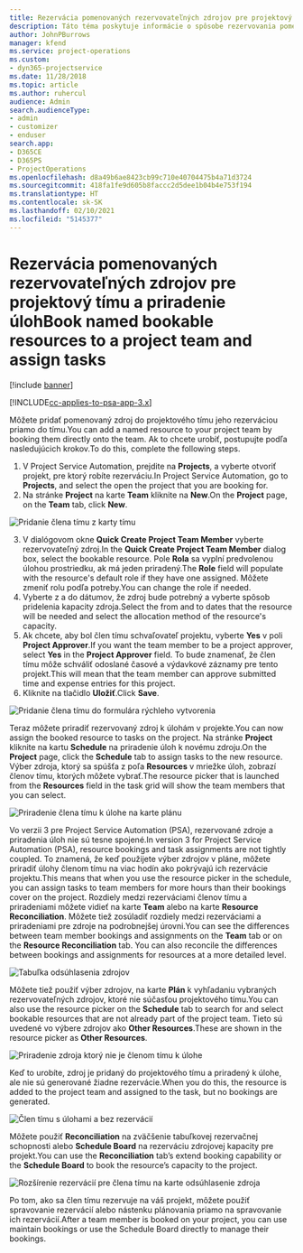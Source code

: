 ```yaml
---
title: Rezervácia pomenovaných rezervovateľných zdrojov pre projektový tímu a priradenie úloh
description: Táto téma poskytuje informácie o spôsobe rezervovania pomenovaných zdrojov pre projektové tímy a ich priradenia k úlohám.
author: JohnPBurrows
manager: kfend
ms.service: project-operations
ms.custom:
- dyn365-projectservice
ms.date: 11/28/2018
ms.topic: article
ms.author: ruhercul
audience: Admin
search.audienceType:
- admin
- customizer
- enduser
search.app:
- D365CE
- D365PS
- ProjectOperations
ms.openlocfilehash: d8a49b6ae8423cb99c710e40704475b4a71d3724
ms.sourcegitcommit: 418fa1fe9d605b8faccc2d5dee1b04b4e753f194
ms.translationtype: HT
ms.contentlocale: sk-SK
ms.lasthandoff: 02/10/2021
ms.locfileid: "5145377"
---
```

# <a name="book-named-bookable-resources-to-a-project-team-and-assign-tasks"></a><span data-ttu-id="716fe-103">Rezervácia pomenovaných rezervovateľných zdrojov pre projektový tímu a priradenie úloh</span><span class="sxs-lookup"><span data-stu-id="716fe-103">Book named bookable resources to a project team and assign tasks</span></span> 

[!include [banner](../includes/psa-now-project-operations.md)]

[!INCLUDE[cc-applies-to-psa-app-3.x](../includes/cc-applies-to-psa-app-3x.md)]

<span data-ttu-id="716fe-104">Môžete pridať pomenovaný zdroj do projektového tímu jeho rezerváciou priamo do tímu.</span><span class="sxs-lookup"><span data-stu-id="716fe-104">You can  add a named resource to your project team by booking them directly onto the team.</span></span> <span data-ttu-id="716fe-105">Ak to chcete urobiť, postupujte podľa nasledujúcich krokov.</span><span class="sxs-lookup"><span data-stu-id="716fe-105">To do this, complete the following steps.</span></span>

1. <span data-ttu-id="716fe-106">V Project Service Automation, prejdite na **Projects**, a vyberte otvoriť projekt, pre ktorý robíte rezerváciu.</span><span class="sxs-lookup"><span data-stu-id="716fe-106">In  Project Service Automation, go to **Projects**, and select the open the project that you are booking for.</span></span>
2. <span data-ttu-id="716fe-107">Na stránke **Project** na karte **Team** kliknite na **New**.</span><span class="sxs-lookup"><span data-stu-id="716fe-107">On the **Project** page, on the **Team** tab, click **New**.</span></span> 

![Pridanie člena tímu z karty tímu](media/RM-how-to-1.png)

3. <span data-ttu-id="716fe-109">V dialógovom okne **Quick Create Project Team Member** vyberte rezervovateľný zdroj.</span><span class="sxs-lookup"><span data-stu-id="716fe-109">In the **Quick Create Project Team Member** dialog box, select the bookable resource.</span></span> <span data-ttu-id="716fe-110">Pole **Rola** sa vyplní predvolenou úlohou prostriedku, ak má jeden priradený.</span><span class="sxs-lookup"><span data-stu-id="716fe-110">The **Role** field will populate with the resource's default role if they have one assigned.</span></span> <span data-ttu-id="716fe-111">Môžete zmeniť rolu podľa potreby.</span><span class="sxs-lookup"><span data-stu-id="716fe-111">You can change the role if needed.</span></span> 
4. <span data-ttu-id="716fe-112">Vyberte z a do dátumov, že zdroj bude potrebný a vyberte spôsob pridelenia kapacity zdroja.</span><span class="sxs-lookup"><span data-stu-id="716fe-112">Select the from and to dates that the resource will be needed and select the allocation method of the resource's capacity.</span></span> 
5. <span data-ttu-id="716fe-113">Ak chcete, aby bol člen tímu schvaľovateľ projektu, vyberte **Yes** v poli **Project Approver**.</span><span class="sxs-lookup"><span data-stu-id="716fe-113">If you want the team member to be a project approver, select **Yes** in the **Project Approver** field.</span></span> <span data-ttu-id="716fe-114">To bude znamenať, že člen tímu môže schváliť odoslané časové a výdavkové záznamy pre tento projekt.</span><span class="sxs-lookup"><span data-stu-id="716fe-114">This will mean that the team member can approve submitted time and expense entries for this project.</span></span> 
6. <span data-ttu-id="716fe-115">Kliknite na tlačidlo **Uložiť**.</span><span class="sxs-lookup"><span data-stu-id="716fe-115">Click **Save**.</span></span>

![Pridanie člena tímu do formulára rýchleho vytvorenia](media/RM-how-to-2.png)


<span data-ttu-id="716fe-117">Teraz môžete priradiť rezervovaný zdroj k úlohám v projekte.</span><span class="sxs-lookup"><span data-stu-id="716fe-117">You can now assign the booked resource to tasks on the project.</span></span> <span data-ttu-id="716fe-118">Na stránke **Project** kliknite na kartu **Schedule** na priradenie úloh k novému zdroju.</span><span class="sxs-lookup"><span data-stu-id="716fe-118">On the **Project** page, click the **Schedule** tab to assign tasks to the new resource.</span></span> <span data-ttu-id="716fe-119">Výber zdroja, ktorý sa spúšťa z poľa **Resources** v mriežke úloh, zobrazí členov tímu, ktorých môžete vybrať.</span><span class="sxs-lookup"><span data-stu-id="716fe-119">The resource picker that is launched from the **Resources** field in the task grid will show the team members that you can select.</span></span>

![Priradenie člena tímu k úlohe na karte plánu](media/RM-how-to-3.png)

<span data-ttu-id="716fe-121">Vo verzii 3 pre Project Service Automation (PSA), rezervované zdroje a priradenia úloh nie sú tesne spojené.</span><span class="sxs-lookup"><span data-stu-id="716fe-121">In version 3 for Project Service Automation (PSA), resource bookings and task assignments are not tightly coupled.</span></span> <span data-ttu-id="716fe-122">To znamená, že keď použijete výber zdrojov v pláne, môžete priradiť úlohy členom tímu na viac hodín ako pokrývajú ich rezervácie projektu.</span><span class="sxs-lookup"><span data-stu-id="716fe-122">This means that when you use the resource picker in the schedule, you can assign tasks to team members for more hours than their bookings cover on the project.</span></span>
<span data-ttu-id="716fe-123">Rozdiely medzi rezerváciami členov tímu a priradeniami môžete vidieť na karte **Team** alebo na karte **Resource Reconciliation**. Môžete tiež zosúladiť rozdiely medzi rezerváciami a priradeniami pre zdroje na podrobnejšej úrovni.</span><span class="sxs-lookup"><span data-stu-id="716fe-123">You can see the differences between team member bookings and assignments on the **Team** tab or on the **Resource Reconciliation** tab. You can also reconcile the differences between bookings and assignments for resources at a more detailed level.</span></span>

![Tabuľka odsúhlasenia zdrojov](media/RM-how-to-4.png)

<span data-ttu-id="716fe-125">Môžete tiež použiť výber zdrojov, na karte **Plán** k vyhľadaniu vybraných rezervovateľných zdrojov, ktoré nie súčasťou projektového tímu.</span><span class="sxs-lookup"><span data-stu-id="716fe-125">You can also use the resource picker on the **Schedule** tab to search for and select bookable resources that are not already part of the project team.</span></span> <span data-ttu-id="716fe-126">Tieto sú uvedené vo výbere zdrojov ako **Other Resources**.</span><span class="sxs-lookup"><span data-stu-id="716fe-126">These are shown in the resource picker as **Other Resources**.</span></span>

![Priradenie zdroja ktorý nie je členom tímu k úlohe](media/RM-how-to-5.png)

<span data-ttu-id="716fe-128">Keď to urobíte, zdroj je pridaný do projektového tímu a priradený k úlohe, ale nie sú generované žiadne rezervácie.</span><span class="sxs-lookup"><span data-stu-id="716fe-128">When you do this, the resource is added to the project team and assigned to the task, but no bookings are generated.</span></span>

![Člen tímu s úlohami a bez rezervácií](media/RM-how-to-6.png)

<span data-ttu-id="716fe-130">Môžete použiť **Reconciliation** na zväčšenie tabuľkovej rezervačnej schopnosti alebo **Schedule Board** na rezerváciu zdrojovej kapacity pre projekt.</span><span class="sxs-lookup"><span data-stu-id="716fe-130">You can use the **Reconciliation** tab’s extend booking capability or the **Schedule Board** to book the resource’s capacity to the project.</span></span>

![Rozšírenie rezervácií pre člena tímu na karte odsúhlasenie zdroja](media/RM-how-to-7.png)

<span data-ttu-id="716fe-132">Po tom, ako sa člen tímu rezervuje na váš projekt, môžete použiť spravovanie rezervácií alebo nástenku plánovania priamo na spravovanie ich rezervácií.</span><span class="sxs-lookup"><span data-stu-id="716fe-132">After a team member is booked on your project, you can use maintain bookings or use the Schedule Board directly to manage their bookings.</span></span>
